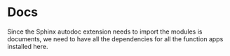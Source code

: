 # Docs

Since the Sphinx autodoc extension needs to import the modules is documents, we need to have all the dependencies for all the function apps installed here.
